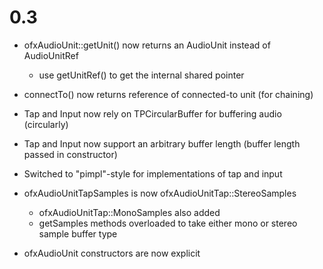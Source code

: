 0.3
=====

- ofxAudioUnit::getUnit() now returns an AudioUnit instead of AudioUnitRef
  - use getUnitRef() to get the internal shared pointer

- connectTo() now returns reference of connected-to unit (for chaining)

- Tap and Input now rely on TPCircularBuffer for buffering audio (circularly)
- Tap and Input now support an arbitrary buffer length (buffer length passed in constructor)
- Switched to "pimpl"-style for implementations of tap and input

- ofxAudioUnitTapSamples is now ofxAudioUnitTap::StereoSamples
  - ofxAudioUnitTap::MonoSamples also added
  - getSamples methods overloaded to take either mono or stereo sample buffer type

- ofxAudioUnit constructors are now explicit

